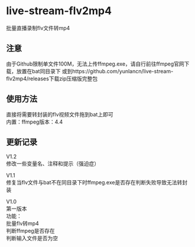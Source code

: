 # live-stream-flv2mp4
批量直播录制flv文件转mp4  

## 注意
由于Github限制单文件100M，无法上传ffmpeg.exe，请自行前往ffmpeg官网下载，放置在bat同目录下
或到https://github.com/yunlancn/live-stream-flv2mp4/releases下载zip压缩版完整包

## 使用方法
直接将需要转封装的flv视频文件拖到bat上即可  
内置：ffmpeg版本：4.4  

## 更新记录
V1.2  
修改一些变量名、注释和提示（强迫症）  

V1.1  
修复当flv文件与bat不在同目录下时ffmpeg.exe是否存在判断失败导致无法转封装  

V1.0  
第一版本  
功能：  
批量flv转mp4  
判断ffmpeg是否存在  
判断输入文件是否为空  

